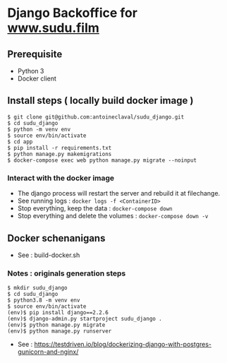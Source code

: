 # Django Backoffice for www.sudu.film 

## Prerequisite 

- Python 3 
- Docker client

## Install steps ( locally build docker image )

```
$ git clone git@github.com:antoineclaval/sudu_django.git
$ cd sudu_django
$ python -m venv env
$ source env/bin/activate
$ cd app
$ pip install -r requirements.txt
$ python manage.py makemigrations
$ docker-compose exec web python manage.py migrate --noinput
```

### Interact with the docker image

- The django process will restart the server and rebuild it at filechange.
- See running logs : ```docker logs -f <ContainerID>```
- Stop everything, keep the data : ```docker-compose down```
- Stop everything and delete the volumes : ```docker-compose down -v```


## Docker schenanigans 

- See : build-docker.sh


### Notes : originals generation steps 

```
$ mkdir sudu_django
$ cd sudu_django
$ python3.8 -m venv env
$ source env/bin/activate
(env)$ pip install django==2.2.6
(env)$ django-admin.py startproject sudu_django .
(env)$ python manage.py migrate
(env)$ python manage.py runserver
```
- See : https://testdriven.io/blog/dockerizing-django-with-postgres-gunicorn-and-nginx/

